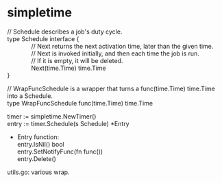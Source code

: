 # simpletime
  
// Schedule describes a job's duty cycle.  
type Schedule interface {  
&emsp;&emsp;&emsp;&emsp;// Next returns the next activation time, later than the given time.  
&emsp;&emsp;&emsp;&emsp;// Next is invoked initially, and then each time the job is run.  
&emsp;&emsp;&emsp;&emsp;// If it is empty, it will be deleted.  
&emsp;&emsp;&emsp;&emsp;Next(time.Time) time.Time  
}  
  
// WrapFuncSchedule is a wrapper that turns a func(time.Time) time.Time into a Schedule.  
type WrapFuncSchedule func(time.Time) time.Time  
  
timer := simpletime.NewTimer()  
entry := timer.Schedule(s Schedule) *Entry  
  
- Entry function:  
entry.IsNil() bool  
entry.SetNotifyFunc(fn func())  
entry.Delete()  
  
utils.go: various wrap.  

